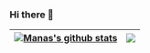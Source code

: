 ### Hi there 👋
<!-- [![Manas's GitHub stats](https://github-readme-stats.vercel.app/api?username=Mm9450&show_icons=true&theme=vision-friendly-dark)](https://github.com/Mm9450/github-readme-stats)

[![Top Langs](https://github-readme-stats.vercel.app/api/top-langs/?username=Mm9450&langs_count=8)](https://github.com/Mm9450)

<!-- 8 is for number of language count  -->

<!--
**Mm9450/Mm9450** is a ✨ _special_ ✨ repository because its `README.md` (this file) appears on your GitHub profile.

Here are some ideas to get you started:

- 🔭 I’m currently working on ...
- 🌱 I’m currently learning ...
- 👯 I’m looking to collaborate on ...
- 🤔 I’m looking for help with ...
- 💬 Ask me about ...
- 📫 How to reach me: ...
- 😄 Pronouns: ...
- ⚡ Fun fact: ...
-->

| <a href="https://github.com/Mm9450"><img align="center" src="https://github-readme-stats.vercel.app/api?username=Mm9450&show_icons=true&include_all_commits=true&theme=vision-friendly-dark&hide_border=true" alt="Manas's github stats" /></a> | <a href="https://github.com/Mm9450/github-readme-stats"><img align="center" src="https://github-readme-stats.vercel.app/api/top-langs/?username=Mm9450&langs_count=8&theme=vision-friendly-dark&&hide_border=true" /></a> |
| ------------- | ------------- |


<!-- &hide_border=true -->
